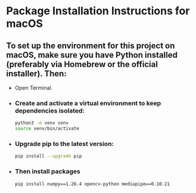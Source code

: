 # Package Installation Instructions for macOS

## To set up the environment for this project on macOS, make sure you have Python installed (preferably via Homebrew or the official installer). Then:

- Open Terminal.
- ### Create and activate a virtual environment to keep dependencies isolated:
  ```bash
  python3 -m venv venv
  source venv/bin/activate
  ```
- ### Upgrade pip to the latest version:
  ```bash
  pip install --upgrade pip
  ```
- ### Then install packages
  ```bash
  pip install numpy==1.26.4 opencv-python mediapipe==0.10.21
  ```
